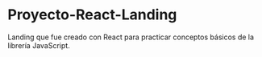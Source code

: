 # Proyecto-React-Landing
Landing que fue creado con React para practicar conceptos básicos de la librería JavaScript.
